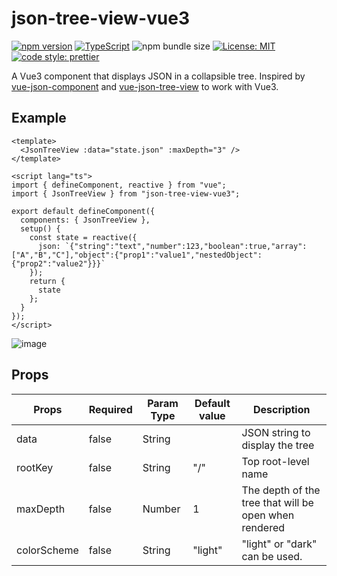 # json-tree-view-vue3

[![npm version](https://badge.fury.io/js/json-tree-view-vue3.svg)](https://badge.fury.io/js/vue-json-component) [![TypeScript](https://badges.frapsoft.com/typescript/code/typescript.svg?v=101)](https://github.com/ellerbrock/typescript-badges/) ![npm bundle size](https://img.shields.io/bundlephobia/min/json-tree-view-vue3.svg) [![License: MIT](https://img.shields.io/badge/License-MIT-yellow.svg)](https://opensource.org/licenses/MIT) [![code style: prettier](https://img.shields.io/badge/code_style-prettier-ff69b4.svg)](https://github.com/prettier/prettier)

A Vue3 component that displays JSON in a collapsible tree.
Inspired by [vue-json-component](https://github.com/tylerkrupicka/vue-json-component) and [vue-json-tree-view](https://github.com/michaelfitzhavey/vue-json-tree-view) to work with Vue3.

## Example

```vue
<template>
  <JsonTreeView :data="state.json" :maxDepth="3" />
</template>

<script lang="ts">
import { defineComponent, reactive } from "vue";
import { JsonTreeView } from "json-tree-view-vue3";

export default defineComponent({
  components: { JsonTreeView },
  setup() {
    const state = reactive({
      json: `{"string":"text","number":123,"boolean":true,"array":["A","B","C"],"object":{"prop1":"value1","nestedObject":{"prop2":"value2"}}}`
    });
    return {
      state
    };
  }
});
</script>
```

![image](https://user-images.githubusercontent.com/9543980/97531049-b4bf0980-19f6-11eb-9060-676d223a66b3.png)

## Props

| Props       | Required | Param Type | Default value | Description                                           |
|-------------|----------|------------|---------------|-------------------------------------------------------|
| data        | false    | String     |               | JSON string to display the tree                       |
| rootKey     | false    | String     | "/"           | Top root-level name                                   |
| maxDepth    | false    | Number     | 1             | The depth of the tree that will be open when rendered |
| colorScheme | false    | String     | "light"       | "light" or "dark" can be used.                        |